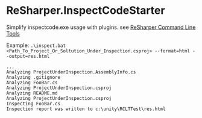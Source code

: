 # ReSharper.InspectCodeStarter
Simplify inspectcode.exe usage with plugins. see [ReSharper Command Line Tools](https://www.jetbrains.com/resharper/features/command-line.html)

Example:
`.\inspect.bat <Path_To_Project_Or_Soltution_Under_Inspection.csproj> --format=html --output=res.html`

```
...
Analyzing ProjectUnderInspection.AssemblyInfo.cs
Analyzing .gitignore
Analyzing FooBar.cs
Analyzing ProjectUnderInspection.csproj
Analyzing README.md
Analyzing ProjectUnderInspection.csproj
Inspecting FooBar.cs
Inspection report was written to c:\unity\RCLTTest\res.html
```

